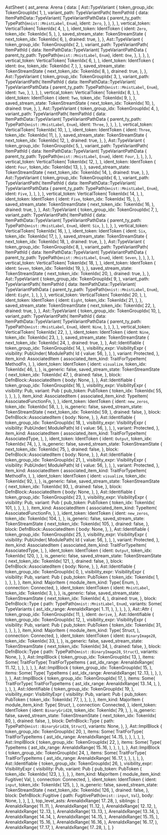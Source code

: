 AstSheet {
    ast_arena: Arena {
        data: [
            Ast::TypeVariant {
                token_group_idx: TokenGroupIdx(
                    1,
                ),
                variant_path: TypeVariantPath(
                    ItemPathId {
                        data: ItemPathData::TypeVariant(
                            TypeVariantPathData {
                                parent_ty_path: TypePath(`mnist::MnistLabel`, `Enum`),
                                ident: `Zero`,
                            },
                        ),
                    },
                ),
                vertical_token: VerticalToken(
                    TokenIdx(
                        4,
                    ),
                ),
                ident_token: IdentToken {
                    ident: `Zero`,
                    token_idx: TokenIdx(
                        5,
                    ),
                },
                saved_stream_state: TokenStreamState {
                    next_token_idx: TokenIdx(
                        6,
                    ),
                    drained: true,
                },
            },
            Ast::TypeVariant {
                token_group_idx: TokenGroupIdx(
                    2,
                ),
                variant_path: TypeVariantPath(
                    ItemPathId {
                        data: ItemPathData::TypeVariant(
                            TypeVariantPathData {
                                parent_ty_path: TypePath(`mnist::MnistLabel`, `Enum`),
                                ident: `One`,
                            },
                        ),
                    },
                ),
                vertical_token: VerticalToken(
                    TokenIdx(
                        6,
                    ),
                ),
                ident_token: IdentToken {
                    ident: `One`,
                    token_idx: TokenIdx(
                        7,
                    ),
                },
                saved_stream_state: TokenStreamState {
                    next_token_idx: TokenIdx(
                        8,
                    ),
                    drained: true,
                },
            },
            Ast::TypeVariant {
                token_group_idx: TokenGroupIdx(
                    3,
                ),
                variant_path: TypeVariantPath(
                    ItemPathId {
                        data: ItemPathData::TypeVariant(
                            TypeVariantPathData {
                                parent_ty_path: TypePath(`mnist::MnistLabel`, `Enum`),
                                ident: `Two`,
                            },
                        ),
                    },
                ),
                vertical_token: VerticalToken(
                    TokenIdx(
                        8,
                    ),
                ),
                ident_token: IdentToken {
                    ident: `Two`,
                    token_idx: TokenIdx(
                        9,
                    ),
                },
                saved_stream_state: TokenStreamState {
                    next_token_idx: TokenIdx(
                        10,
                    ),
                    drained: true,
                },
            },
            Ast::TypeVariant {
                token_group_idx: TokenGroupIdx(
                    4,
                ),
                variant_path: TypeVariantPath(
                    ItemPathId {
                        data: ItemPathData::TypeVariant(
                            TypeVariantPathData {
                                parent_ty_path: TypePath(`mnist::MnistLabel`, `Enum`),
                                ident: `Three`,
                            },
                        ),
                    },
                ),
                vertical_token: VerticalToken(
                    TokenIdx(
                        10,
                    ),
                ),
                ident_token: IdentToken {
                    ident: `Three`,
                    token_idx: TokenIdx(
                        11,
                    ),
                },
                saved_stream_state: TokenStreamState {
                    next_token_idx: TokenIdx(
                        12,
                    ),
                    drained: true,
                },
            },
            Ast::TypeVariant {
                token_group_idx: TokenGroupIdx(
                    5,
                ),
                variant_path: TypeVariantPath(
                    ItemPathId {
                        data: ItemPathData::TypeVariant(
                            TypeVariantPathData {
                                parent_ty_path: TypePath(`mnist::MnistLabel`, `Enum`),
                                ident: `Four`,
                            },
                        ),
                    },
                ),
                vertical_token: VerticalToken(
                    TokenIdx(
                        12,
                    ),
                ),
                ident_token: IdentToken {
                    ident: `Four`,
                    token_idx: TokenIdx(
                        13,
                    ),
                },
                saved_stream_state: TokenStreamState {
                    next_token_idx: TokenIdx(
                        14,
                    ),
                    drained: true,
                },
            },
            Ast::TypeVariant {
                token_group_idx: TokenGroupIdx(
                    6,
                ),
                variant_path: TypeVariantPath(
                    ItemPathId {
                        data: ItemPathData::TypeVariant(
                            TypeVariantPathData {
                                parent_ty_path: TypePath(`mnist::MnistLabel`, `Enum`),
                                ident: `Five`,
                            },
                        ),
                    },
                ),
                vertical_token: VerticalToken(
                    TokenIdx(
                        14,
                    ),
                ),
                ident_token: IdentToken {
                    ident: `Five`,
                    token_idx: TokenIdx(
                        15,
                    ),
                },
                saved_stream_state: TokenStreamState {
                    next_token_idx: TokenIdx(
                        16,
                    ),
                    drained: true,
                },
            },
            Ast::TypeVariant {
                token_group_idx: TokenGroupIdx(
                    7,
                ),
                variant_path: TypeVariantPath(
                    ItemPathId {
                        data: ItemPathData::TypeVariant(
                            TypeVariantPathData {
                                parent_ty_path: TypePath(`mnist::MnistLabel`, `Enum`),
                                ident: `Six`,
                            },
                        ),
                    },
                ),
                vertical_token: VerticalToken(
                    TokenIdx(
                        16,
                    ),
                ),
                ident_token: IdentToken {
                    ident: `Six`,
                    token_idx: TokenIdx(
                        17,
                    ),
                },
                saved_stream_state: TokenStreamState {
                    next_token_idx: TokenIdx(
                        18,
                    ),
                    drained: true,
                },
            },
            Ast::TypeVariant {
                token_group_idx: TokenGroupIdx(
                    8,
                ),
                variant_path: TypeVariantPath(
                    ItemPathId {
                        data: ItemPathData::TypeVariant(
                            TypeVariantPathData {
                                parent_ty_path: TypePath(`mnist::MnistLabel`, `Enum`),
                                ident: `Seven`,
                            },
                        ),
                    },
                ),
                vertical_token: VerticalToken(
                    TokenIdx(
                        18,
                    ),
                ),
                ident_token: IdentToken {
                    ident: `Seven`,
                    token_idx: TokenIdx(
                        19,
                    ),
                },
                saved_stream_state: TokenStreamState {
                    next_token_idx: TokenIdx(
                        20,
                    ),
                    drained: true,
                },
            },
            Ast::TypeVariant {
                token_group_idx: TokenGroupIdx(
                    9,
                ),
                variant_path: TypeVariantPath(
                    ItemPathId {
                        data: ItemPathData::TypeVariant(
                            TypeVariantPathData {
                                parent_ty_path: TypePath(`mnist::MnistLabel`, `Enum`),
                                ident: `Eight`,
                            },
                        ),
                    },
                ),
                vertical_token: VerticalToken(
                    TokenIdx(
                        20,
                    ),
                ),
                ident_token: IdentToken {
                    ident: `Eight`,
                    token_idx: TokenIdx(
                        21,
                    ),
                },
                saved_stream_state: TokenStreamState {
                    next_token_idx: TokenIdx(
                        22,
                    ),
                    drained: true,
                },
            },
            Ast::TypeVariant {
                token_group_idx: TokenGroupIdx(
                    10,
                ),
                variant_path: TypeVariantPath(
                    ItemPathId {
                        data: ItemPathData::TypeVariant(
                            TypeVariantPathData {
                                parent_ty_path: TypePath(`mnist::MnistLabel`, `Enum`),
                                ident: `Nine`,
                            },
                        ),
                    },
                ),
                vertical_token: VerticalToken(
                    TokenIdx(
                        22,
                    ),
                ),
                ident_token: IdentToken {
                    ident: `Nine`,
                    token_idx: TokenIdx(
                        23,
                    ),
                },
                saved_stream_state: TokenStreamState {
                    next_token_idx: TokenIdx(
                        24,
                    ),
                    drained: true,
                },
            },
            Ast::Identifiable {
                token_group_idx: TokenGroupIdx(
                    14,
                ),
                visibility_expr: VisibilityExpr {
                    visibility: PubUnder(
                        ModulePath(
                            Id {
                                value: 56,
                            },
                        ),
                    ),
                    variant: Protected,
                },
                item_kind: AssociatedItem {
                    associated_item_kind: TraitForTypeItem(
                        MethodFn,
                    ),
                },
                ident_token: IdentToken {
                    ident: `visualize`,
                    token_idx: TokenIdx(
                        46,
                    ),
                },
                is_generic: false,
                saved_stream_state: TokenStreamState {
                    next_token_idx: TokenIdx(
                        47,
                    ),
                    drained: false,
                },
                block: DefnBlock::AssociatedItem {
                    body: None,
                },
            },
            Ast::Identifiable {
                token_group_idx: TokenGroupIdx(
                    16,
                ),
                visibility_expr: VisibilityExpr {
                    visibility: Pub,
                    variant: Pub {
                        pub_token: PubToken {
                            token_idx: TokenIdx(
                                55,
                            ),
                        },
                    },
                },
                item_kind: AssociatedItem {
                    associated_item_kind: TypeItem(
                        AssociatedFunctionFn,
                    ),
                },
                ident_token: IdentToken {
                    ident: `new_zeros`,
                    token_idx: TokenIdx(
                        58,
                    ),
                },
                is_generic: false,
                saved_stream_state: TokenStreamState {
                    next_token_idx: TokenIdx(
                        59,
                    ),
                    drained: false,
                },
                block: DefnBlock::AssociatedItem {
                    body: None,
                },
            },
            Ast::Identifiable {
                token_group_idx: TokenGroupIdx(
                    18,
                ),
                visibility_expr: VisibilityExpr {
                    visibility: PubUnder(
                        ModulePath(
                            Id {
                                value: 56,
                            },
                        ),
                    ),
                    variant: Protected,
                },
                item_kind: AssociatedItem {
                    associated_item_kind: TraitForTypeItem(
                        AssociatedType,
                    ),
                },
                ident_token: IdentToken {
                    ident: `Output`,
                    token_idx: TokenIdx(
                        74,
                    ),
                },
                is_generic: false,
                saved_stream_state: TokenStreamState {
                    next_token_idx: TokenIdx(
                        75,
                    ),
                    drained: false,
                },
                block: DefnBlock::AssociatedItem {
                    body: None,
                },
            },
            Ast::Identifiable {
                token_group_idx: TokenGroupIdx(
                    21,
                ),
                visibility_expr: VisibilityExpr {
                    visibility: PubUnder(
                        ModulePath(
                            Id {
                                value: 56,
                            },
                        ),
                    ),
                    variant: Protected,
                },
                item_kind: AssociatedItem {
                    associated_item_kind: TraitForTypeItem(
                        MethodFn,
                    ),
                },
                ident_token: IdentToken {
                    ident: `visualize`,
                    token_idx: TokenIdx(
                        92,
                    ),
                },
                is_generic: false,
                saved_stream_state: TokenStreamState {
                    next_token_idx: TokenIdx(
                        93,
                    ),
                    drained: false,
                },
                block: DefnBlock::AssociatedItem {
                    body: None,
                },
            },
            Ast::Identifiable {
                token_group_idx: TokenGroupIdx(
                    23,
                ),
                visibility_expr: VisibilityExpr {
                    visibility: Pub,
                    variant: Pub {
                        pub_token: PubToken {
                            token_idx: TokenIdx(
                                101,
                            ),
                        },
                    },
                },
                item_kind: AssociatedItem {
                    associated_item_kind: TypeItem(
                        AssociatedFunctionFn,
                    ),
                },
                ident_token: IdentToken {
                    ident: `new_zeros`,
                    token_idx: TokenIdx(
                        104,
                    ),
                },
                is_generic: false,
                saved_stream_state: TokenStreamState {
                    next_token_idx: TokenIdx(
                        105,
                    ),
                    drained: false,
                },
                block: DefnBlock::AssociatedItem {
                    body: None,
                },
            },
            Ast::Identifiable {
                token_group_idx: TokenGroupIdx(
                    25,
                ),
                visibility_expr: VisibilityExpr {
                    visibility: PubUnder(
                        ModulePath(
                            Id {
                                value: 56,
                            },
                        ),
                    ),
                    variant: Protected,
                },
                item_kind: AssociatedItem {
                    associated_item_kind: TraitForTypeItem(
                        AssociatedType,
                    ),
                },
                ident_token: IdentToken {
                    ident: `Output`,
                    token_idx: TokenIdx(
                        120,
                    ),
                },
                is_generic: false,
                saved_stream_state: TokenStreamState {
                    next_token_idx: TokenIdx(
                        121,
                    ),
                    drained: false,
                },
                block: DefnBlock::AssociatedItem {
                    body: None,
                },
            },
            Ast::Identifiable {
                token_group_idx: TokenGroupIdx(
                    0,
                ),
                visibility_expr: VisibilityExpr {
                    visibility: Pub,
                    variant: Pub {
                        pub_token: PubToken {
                            token_idx: TokenIdx(
                                1,
                            ),
                        },
                    },
                },
                item_kind: MajorItem {
                    module_item_kind: Type(
                        Enum,
                    ),
                    connection: Connected,
                },
                ident_token: IdentToken {
                    ident: `MnistLabel`,
                    token_idx: TokenIdx(
                        3,
                    ),
                },
                is_generic: false,
                saved_stream_state: TokenStreamState {
                    next_token_idx: TokenIdx(
                        4,
                    ),
                    drained: true,
                },
                block: DefnBlock::Type {
                    path: TypePath(`mnist::MnistLabel`, `Enum`),
                    variants: Some(
                        TypeVariants {
                            ast_idx_range: ArenaIdxRange(
                                1..11,
                            ),
                        },
                    ),
                },
            },
            Ast::Attr {
                token_group_idx: TokenGroupIdx(
                    11,
                ),
                ident: `derive`,
            },
            Ast::Identifiable {
                token_group_idx: TokenGroupIdx(
                    12,
                ),
                visibility_expr: VisibilityExpr {
                    visibility: Pub,
                    variant: Pub {
                        pub_token: PubToken {
                            token_idx: TokenIdx(
                                31,
                            ),
                        },
                    },
                },
                item_kind: MajorItem {
                    module_item_kind: Type(
                        Struct,
                    ),
                    connection: Connected,
                },
                ident_token: IdentToken {
                    ident: `BinaryImage28`,
                    token_idx: TokenIdx(
                        33,
                    ),
                },
                is_generic: false,
                saved_stream_state: TokenStreamState {
                    next_token_idx: TokenIdx(
                        34,
                    ),
                    drained: false,
                },
                block: DefnBlock::Type {
                    path: TypePath(`mnist::BinaryImage28`, `Struct`),
                    variants: None,
                },
            },
            Ast::ImplBlock {
                token_group_idx: TokenGroupIdx(
                    13,
                ),
                items: Some(
                    TraitForType(
                        TraitForTypeItems {
                            ast_idx_range: ArenaIdxRange(
                                11..12,
                            ),
                        },
                    ),
                ),
            },
            Ast::ImplBlock {
                token_group_idx: TokenGroupIdx(
                    15,
                ),
                items: Some(
                    Type(
                        TypeItems {
                            ast_idx_range: ArenaIdxRange(
                                12..13,
                            ),
                        },
                    ),
                ),
            },
            Ast::ImplBlock {
                token_group_idx: TokenGroupIdx(
                    17,
                ),
                items: Some(
                    TraitForType(
                        TraitForTypeItems {
                            ast_idx_range: ArenaIdxRange(
                                13..14,
                            ),
                        },
                    ),
                ),
            },
            Ast::Identifiable {
                token_group_idx: TokenGroupIdx(
                    19,
                ),
                visibility_expr: VisibilityExpr {
                    visibility: Pub,
                    variant: Pub {
                        pub_token: PubToken {
                            token_idx: TokenIdx(
                                77,
                            ),
                        },
                    },
                },
                item_kind: MajorItem {
                    module_item_kind: Type(
                        Struct,
                    ),
                    connection: Connected,
                },
                ident_token: IdentToken {
                    ident: `BinaryGrid28`,
                    token_idx: TokenIdx(
                        79,
                    ),
                },
                is_generic: false,
                saved_stream_state: TokenStreamState {
                    next_token_idx: TokenIdx(
                        80,
                    ),
                    drained: false,
                },
                block: DefnBlock::Type {
                    path: TypePath(`mnist::BinaryGrid28`, `Struct`),
                    variants: None,
                },
            },
            Ast::ImplBlock {
                token_group_idx: TokenGroupIdx(
                    20,
                ),
                items: Some(
                    TraitForType(
                        TraitForTypeItems {
                            ast_idx_range: ArenaIdxRange(
                                14..15,
                            ),
                        },
                    ),
                ),
            },
            Ast::ImplBlock {
                token_group_idx: TokenGroupIdx(
                    22,
                ),
                items: Some(
                    Type(
                        TypeItems {
                            ast_idx_range: ArenaIdxRange(
                                15..16,
                            ),
                        },
                    ),
                ),
            },
            Ast::ImplBlock {
                token_group_idx: TokenGroupIdx(
                    24,
                ),
                items: Some(
                    TraitForType(
                        TraitForTypeItems {
                            ast_idx_range: ArenaIdxRange(
                                16..17,
                            ),
                        },
                    ),
                ),
            },
            Ast::Identifiable {
                token_group_idx: TokenGroupIdx(
                    26,
                ),
                visibility_expr: VisibilityExpr {
                    visibility: Pub,
                    variant: Pub {
                        pub_token: PubToken {
                            token_idx: TokenIdx(
                                123,
                            ),
                        },
                    },
                },
                item_kind: MajorItem {
                    module_item_kind: Fugitive(
                        Val,
                    ),
                    connection: Connected,
                },
                ident_token: IdentToken {
                    ident: `input`,
                    token_idx: TokenIdx(
                        125,
                    ),
                },
                is_generic: false,
                saved_stream_state: TokenStreamState {
                    next_token_idx: TokenIdx(
                        126,
                    ),
                    drained: false,
                },
                block: DefnBlock::Fugitive {
                    path: FugitivePath(`mnist::input`, `Val`),
                    body: None,
                },
            },
        ],
    },
    top_level_asts: ArenaIdxRange(
        17..28,
    ),
    siblings: [
        ArenaIdxRange(
            11..11,
        ),
        ArenaIdxRange(
            11..12,
        ),
        ArenaIdxRange(
            12..12,
        ),
        ArenaIdxRange(
            12..13,
        ),
        ArenaIdxRange(
            13..13,
        ),
        ArenaIdxRange(
            13..14,
        ),
        ArenaIdxRange(
            14..14,
        ),
        ArenaIdxRange(
            14..15,
        ),
        ArenaIdxRange(
            15..15,
        ),
        ArenaIdxRange(
            15..16,
        ),
        ArenaIdxRange(
            16..16,
        ),
        ArenaIdxRange(
            16..17,
        ),
        ArenaIdxRange(
            17..17,
        ),
        ArenaIdxRange(
            17..28,
        ),
    ],
}